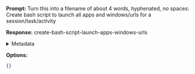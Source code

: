 **Prompt:**
Turn this into a filename of about 4 words, hyphenated, no spaces: Create bash script to launch all apps and windows/urls for a session/task/activity

**Response:**
create-bash-script-launch-apps-windows-urls

<details><summary>Metadata</summary>

- Duration: 1480 ms
- Datetime: 2023-07-24T07:51:13.306727
- Model: gpt-3.5-turbo-0613

</details>

**Options:**
```json
{}
```

